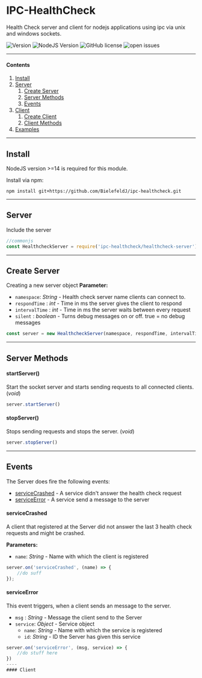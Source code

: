 # IPC-HealthCheck
Health Check server and client for nodejs applications using ipc via unix and windows sockets.

![Version](https://img.shields.io/badge/version-v1.2.0-blue) ![NodeJS Version](https://img.shields.io/badge/node%3E%3D-14-brightgreen) ![GitHub license](https://img.shields.io/github/license/BielefeldJ/ipc-healthcheck) ![open issues](https://img.shields.io/github/issues/BielefeldJ/ipc-healthcheck)

----
#### Contents
1. [Install](#install)
2. [Server](#server)
    1. [Create Server](#create-server)
     2. [Server Methods](#server-methods)
    3. [Events](#events)
3. [Client](#client)
    1. [Create Client](#create-client)
    2. [Client Methods](#client-methods)
4. [Examples](#examples)  

----
## Install
NodeJS version >=14 is required for this module.

Install via npm:

`npm install git+https://github.com/BielefeldJ/ipc-healthcheck.git`

----
## Server
Include the server 
```javascript
//commonjs
const HealthcheckServer = require('ipc-healthcheck/healthcheck-server');
```
----
## Create Server
Creating a new server object
**Parameter:**

- ``namespace``: _String_ - Health check server name clients can connect to.
- ``respondTime`` : _int_ -  Time in ms the server gives the client to respond
- ``intervalTime`` : _int_ - Time in ms the server waits between every request
- ``silent`` : _boolean_ - Turns debug messages on or off. true = no debug messages

```javascript
const server = new HealthcheckServer(namespace, respondTime, intervalTime, silent);
```

----
## Server Methods
#### startServer()
Start the socket server and starts sending requests to all connected clients. (_void_)
```javascript
server.startServer()
```

#### stopServer()
Stops sending requests and stops the server. (_void_)
```javascript
server.stopServer()
```

----
## Events
The Server does fire the following events:
- [serviceCrashed](#servicecrashed) - A service didn't answer the health check request
- [serviceError](#serviceerror) - A service send a message to the server

#### serviceCrashed
A client that registered at the Server did not answer the last 3 health check requests and might be crashed.

**Parameters:**
- ``name``: _String_ - Name with which the client is registered


```javascript
server.on('serviceCrashed', (name) => {
    //do suff
});
```

#### serviceError
This event triggers, when a client sends an message to the server.

- ``msg`` : _String_ - Message the client send to the Server
- ``service``: _Object_ - Service object
    - ``name``: _String_ - Name with which the service is registered
    - ``id``: _String_ - ID the Server has given this service

```javascript
server.on('serviceError', (msg, service) => {
    //do stuff here
})
----
#### Client
